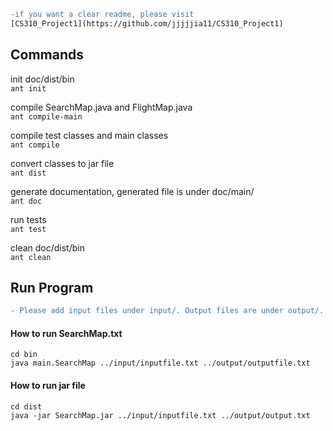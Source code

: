 ```diff
-if you want a clear readme, please visit
[CS310_Project1](https://github.com/jjjjjia11/CS310_Project1)
```
## Commands

init doc/dist/bin   
`ant init`  

compile SearchMap.java and FlightMap.java  
`ant compile-main`

compile test classes and main classes   
`ant compile`

convert classes to jar file   
`ant dist`

generate documentation, generated file is under doc/main/   
`ant doc`

run tests   
`ant test`

clean doc/dist/bin   
`ant clean`

## Run Program
```diff
- Please add input files under input/. Output files are under output/.
```

#### How to run SearchMap.txt


```
cd bin
java main.SearchMap ../input/inputfile.txt ../output/outputfile.txt
```  

#### How to run jar file
```
cd dist
java -jar SearchMap.jar ../input/inputfile.txt ../output/output.txt
```
